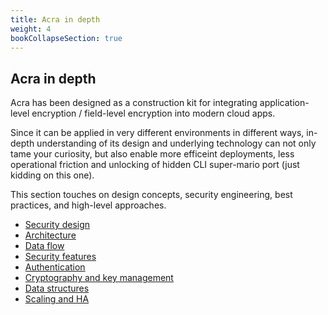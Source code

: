 ```yaml
---
title: Acra in depth
weight: 4
bookCollapseSection: true
---
```


## Acra in depth

Acra has been designed as a construction kit for integrating application-level encryption / field-level encryption into modern cloud apps. 

Since it can be applied in very different environments in different ways, in-depth understanding of its design and underlying technology can not only tame your curiosity, but also enable more efficeint deployments, less operational friction and unlocking of hidden CLI super-mario port (just kidding on this one). 

This section touches on design concepts, security engineering, best practices, and high-level approaches.

* [Security design](/acra/acra-in-depth/security-design/)
* [Architecture](/acra/acra-in-depth/architecture/)
* [Data flow](/acra/acra-in-depth/data-flow/)
* [Security features](/acra/acra-in-depth/security-features/)
* [Authentication](/acra/acra-in-depth/authentication/)
* [Cryptography and key management](/acra/acra-in-depth/cryptography-and-key-management/)
* [Data structures](/acra/acra-in-depth/data-structures/)
* [Scaling and HA](/acra/acra-in-depth/scaling-and-high-availability/)
